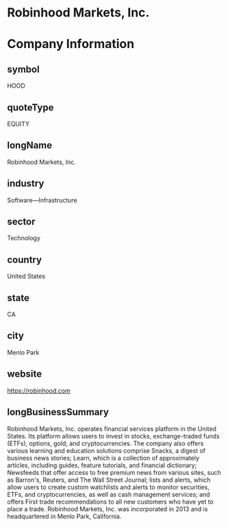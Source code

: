 
Robinhood Markets, Inc.
=======================

# Company Information

## symbol


HOOD


## quoteType


EQUITY


## longName


Robinhood Markets, Inc.


## industry


Software—Infrastructure


## sector


Technology


## country


United States


## state


CA


## city


Menlo Park


## website


https://robinhood.com


## longBusinessSummary


Robinhood Markets, Inc. operates financial services platform in the United States. Its platform allows users to invest in stocks, exchange-traded funds (ETFs), options, gold, and cryptocurrencies. The company also offers various learning and education solutions comprise Snacks, a digest of business news stories; Learn, which is a collection of approximately articles, including guides, feature tutorials, and financial dictionary; Newsfeeds that offer access to free premium news from various sites, such as Barron's, Reuters, and The Wall Street Journal; lists and alerts, which allow users to create custom watchlists and alerts to monitor securities, ETFs, and cryptocurrencies, as well as cash management services; and offers First trade recommendations to all new customers who have yet to place a trade. Robinhood Markets, Inc. was incorporated in 2013 and is headquartered in Menlo Park, California.

